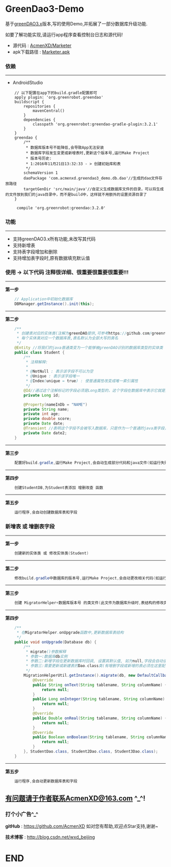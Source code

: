 # GreenDao3-Demo
基于<a href="https://github.com/greenrobot/greenDAO">greenDAO3.x</a>版本,写的使用Demo,并拓展了一部分数据库升级功能.


如要了解功能实现,请运行app程序查看控制台日志和源代码!
* 源代码 : <a href="https://github.com/AcmenXD/Marketer">AcmenXD/Marketer</a>
* apk下载路径 : <a href="https://github.com/AcmenXD/Resource/blob/master/apks/Marketer.apk">Marketer.apk</a>
### 依赖
---
- AndroidStudio
```
    // 以下配置在app下的build.gradle配置即可
	apply plugin: 'org.greenrobot.greendao'
    buildscript {
        repositories {
            mavenCentral()
        }
        dependencies {
            classpath 'org.greenrobot:greendao-gradle-plugin:3.2.1'
        }
    }
    greendao {
        /**
         * 数据库版本号不能降低,会导致App无法安装
         * 数据库字段发生变更或新增表时,更新这个版本号,运行Make Project
         * 版本号历史:
         * 1:2016年11月21日13:32:33 - > 创建初始库和表
         */
        schemaVersion 1
        daoPackage 'com.acmenxd.greendao3_demo.db.dao'//生成的dao文件存放路径
        targetGenDir 'src/main/java'//自定义生成数据库文件的目录，可以将生成的文件放到我们的java目录中，而不是build中，这样就不用额外的设置资源目录了
    }
```
```
	 compile 'org.greenrobot:greendao:3.2.0'
```
### 功能
---
- 支持greenDAO3.x所有功能,未改写其代码
- 支持新增表
- 支持表字段增加和删除
- 支持增加表字段时,原有数据填充默认值
### 使用 -> 以下代码 注释很详细、很重要很重要很重要!!!
---
**第一步**
```java
    // Application中初始化数据库
    DBManager.getInstance().init(this);
```
---
**第二步**
```java
    /**
     * 创建表对应的实体类(注解为greenDAO提供,可参考https://github.com/greenrobot/greenDAO)
     * 每个实体类对应一个数据库表,表名默认为全部大写的类名
     */
    @Entity //将我们的java普通类变为一个能够被greenDAO识别的数据库类型的实体类
    public class Student {
        /**
         * 注释解释:
         *
         * @NotNull : 表示该字段不可以为空
         * @Unique : 表示该字段唯一
         * @Index(unique = true) : 使普通属性改变成唯一索引属性
         */
        @Id//通过这个注解标记的字段必须是Long类型的，这个字段在数据库中表示它就是主键，并且它默认就是自增的
        private Long id;

        @Property(nameInDb = "NAME")
        private String name;
        private int age;
        private double score;
        private Date date;
        @Transient //表明这个字段不会被写入数据库，只是作为一个普通的java类字段，用来临时存储数据的，不会被持久化
        private Date date2;
    }
```
---
**第三步**
```java
    配置好build.gradle,运行Make Project,会自动生成部分代码和java文件(如运行失败,修复问题后,需再次运行)
```
---
**第四步**
```java
    创建StudentDB,为Student表添加 增删改查 函数
```
---
**第五步**
```java
    运行程序,会自动创建数据库表和字段
```
### 新增表 或 增删表字段
---
**第一步**
```java
    创建新的实体类 或 修改实体类(Student)
```
---
**第二步**
```java
    修改build.gradle中数据库的版本号,运行Make Project,会自动更改相关代码(如运行失败,修复问题后,需再次运行)
```
---
**第三步**
```java
    创建 MigratorHelper+数据库版本号 的类文件(此文件为数据库升级时,表结构的修改类),并在DBOpenHelper中确认MigratorHelper类的包名是否正确(因为这里用的反射)
```
---
**第四步**
```java
    /**
     * 在MigratorHelper.onUpgrade函数中,更新数据库表结构
     */
    public void onUpgrade(Database db) {
        /**
         * migrate()参数解释
         * 参数一:数据库db实例
         * 参数二:新增字段在更新数据库时回调, 设置其默认值, 如为null,字段会自动设置默认值(参考DefaultCallback类)
         * 参数三:需要更新或新建表的Dao.class类(有增删字段或新增的表必须在这里配置)
         */
        MigrationHelperUtil.getInstance().migrate(db, new DefaultCallback() {
            @Override
            public String onText(String tablename, String columnName) {
                return null;
            }
            public Long onInteger(String tablename, String columnName) {
                return null;
            }
            @Override
            public Double onReal(String tablename, String columnName) {
                return null;
            }
            @Override
            public Boolean onBoolean(String tablename, String columnName) {
                return null;
            }
        }, StudentDao.class, Student2Dao.class, Student3Dao.class);
    }
```
---
**第五步**
```java
    运行程序,会自动更新数据库表和字段
```
有问题请于作者联系AcmenXD@163.com ^_^!
---
### 打个小广告^_^
**gitHub** : https://github.com/AcmenXD   如对您有帮助,欢迎点Star支持,谢谢~

**技术博客** : http://blog.csdn.net/wxd_beijing
# END